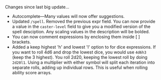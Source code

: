 Changes since last big update...

- Autocomplete—Many values will now offer suggestions.
- Updated `/spell`. Removed the previous expr field. You can now provide a value in the `caster-level` field to give you a modified version of the spell desciption. Any scaling values in the description will be bolded.
- You can now comment expressions by enclosing them inside [ ] brackets.
- Added a keep highest 'h' and lowest 'l' option to for dice expressions. If you want to roll 4d6 and drop the lowest dice, you would use `4d6h3` (keep the 3 highest). You roll 2d20, keeping the lowest roll by doing `2d20l1`.  Using a multiplier with either symbol will split each iteration into separate rolls, adding up individual rows. This is useful when rolling ability score arrays.  
